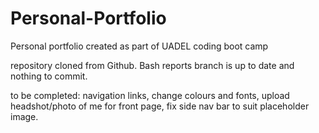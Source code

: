 # Personal-Portfolio
Personal portfolio created as part of UADEL coding boot camp

repository cloned from Github. Bash reports branch is up to date and nothing to commit.

to be completed: navigation links, change colours and fonts, upload headshot/photo of me for front page, fix side nav bar to suit placeholder image.